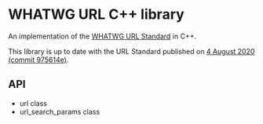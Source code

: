 # WHATWG URL C++ library

An implementation of the [WHATWG URL Standard](https://url.spec.whatwg.org/) in C++.

This library is up to date with the URL Standard published on
[4 August 2020 (commit 975614e)](https://url.spec.whatwg.org/commit-snapshots/975614edeee28628298d39af174e9a276366de4f/).

## API

- url class
- url_search_params class
